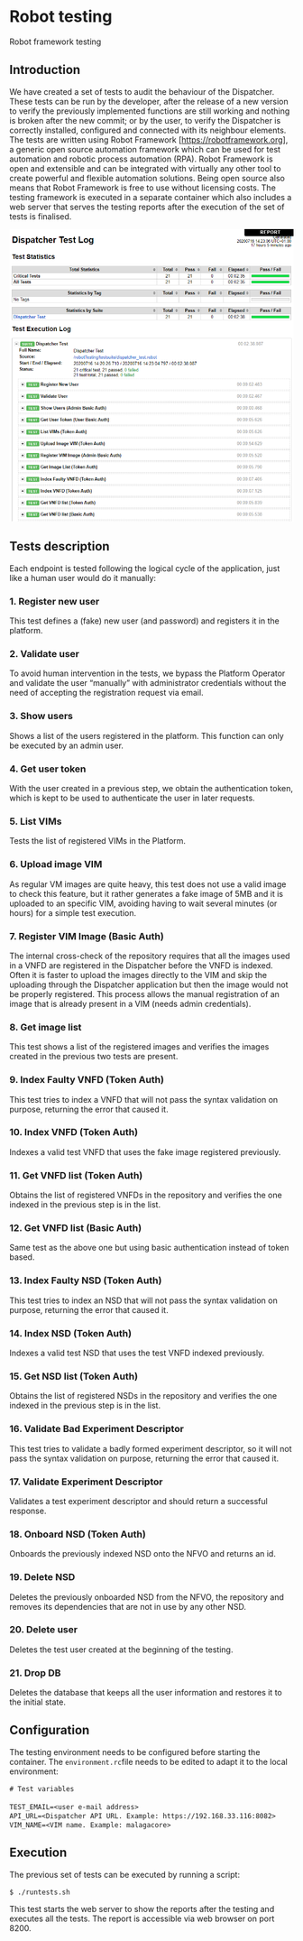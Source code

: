 
# Robot testing
Robot framework testing

## Introduction
We have created a set of tests to audit the behaviour of the Dispatcher. These tests can be run by the developer, after the release of a new version to verify the previously implemented functions are still working and nothing is broken after the new commit; or by the user, to verify the Dispatcher is correctly installed, configured and connected with its neighbour elements.
The tests are written using Robot Framework [https://robotframework.org], a generic open source automation framework which can be used for test automation and robotic process automation (RPA). Robot Framework is open and extensible and can be integrated with virtually any other tool to create powerful and flexible automation solutions. Being open source also means that Robot Framework is free to use without licensing costs.
The testing framework is executed in a separate container which also includes a web server that serves the testing reports after the execution of the set of tests is finalised. 
 
![Test report](./images/test_report.PNG)

## Tests description

Each endpoint is tested following the logical cycle of the application, just like a human user would do it manually:

###  1.  Register new user
This test defines a (fake) new user (and password) and registers it in the platform.

### 2. Validate user
To avoid human intervention in the tests, we bypass the Platform Operator and validate the user “manually” with administrator credentials without the need of accepting the registration request via email.

### 3. Show users
Shows a list of the users registered in the platform. This function can only be executed by an admin user.

### 4. Get user token
With the user created in a previous step, we obtain the authentication token, which is kept to be used to authenticate the user in later requests.

### 5. List VIMs
Tests the list of registered VIMs in the Platform.

### 6. Upload image VIM
As regular VM images are quite heavy, this test does not use a valid image to check this feature, but it rather generates a fake image of 5MB and it is uploaded to an specific VIM, avoiding having to wait several minutes (or hours) for a simple test execution.

### 7. Register VIM Image (Basic Auth)
The internal cross-check of the repository requires that all the images used in a VNFD are registered in the Dispatcher before the VNFD is indexed. Often it is faster to upload the images directly to the VIM and skip the uploading through the Dispatcher application but then the image would not be properly registered. This process allows the manual registration of an image that is already present in a VIM (needs admin credentials).

### 8. Get image list
This test shows a list of the registered images and verifies the images created in the previous two tests are present.

### 9. Index Faulty VNFD (Token Auth)
This test tries to index a VNFD that will not pass the syntax validation on purpose, returning the error that caused it.

### 10. Index VNFD (Token Auth)
Indexes a valid test VNFD that uses the fake image registered previously.

### 11. Get VNFD list (Token Auth)
Obtains the list of registered VNFDs in the repository and verifies the one indexed in the previous step is in the list.

### 12. Get VNFD list (Basic Auth)
Same test as the above one but using basic authentication instead of token based.

### 13. Index Faulty NSD (Token Auth)
This test tries to index an NSD that will not pass the syntax validation on purpose, returning the error that caused it.
### 14. Index NSD (Token Auth)
Indexes a valid test NSD that uses the test VNFD indexed previously.

### 15. Get NSD list (Token Auth)	
Obtains the list of registered NSDs in the repository and verifies the one indexed in the previous step is in the list.

### 16. Validate Bad Experiment Descriptor
This test tries to validate a badly formed experiment descriptor, so it will not pass the syntax validation on purpose, returning the error that caused it.

### 17. Validate Experiment Descriptor
Validates a test experiment descriptor and should return a successful response.

### 18. Onboard NSD (Token Auth)
Onboards the previously indexed NSD onto the NFVO and returns an id.

### 19. Delete NSD
Deletes the previously onboarded NSD from the NFVO, the repository and removes its dependencies that are not in use by any other NSD.

### 20. Delete user
Deletes the test user created at the beginning of the testing.

### 21. Drop DB
Deletes the database that keeps all the user information and restores it to the initial state.

## Configuration

The testing environment needs to be configured before starting the container.
The `environment.rc`file needs to be edited to adapt it to the local environment:

    # Test variables

    TEST_EMAIL=<user e-mail address>
    API_URL=<Dispatcher API URL. Example: https://192.168.33.116:8082>
    VIM_NAME=<VIM name. Example: malagacore>

## Execution

The previous set of tests can be executed by running a script:

    $ ./runtests.sh

This test starts the web server to show the reports after the testing and executes all the tests.
The report is accessible via web browser on port 8200.

